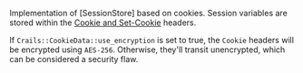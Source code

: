 Implementation of [SessionStore] based on cookies. Session variables are stored within the [Cookie and Set-Cookie](https://developer.mozilla.org/en-US/docs/Web/HTTP/Headers/Cookie) headers.

If `Crails::CookieData::use_encryption` is set to true, the `Cookie` headers will be encrypted using `AES-256`. Otherwise, they'll transit unencrypted, which can be considered a security flaw.
